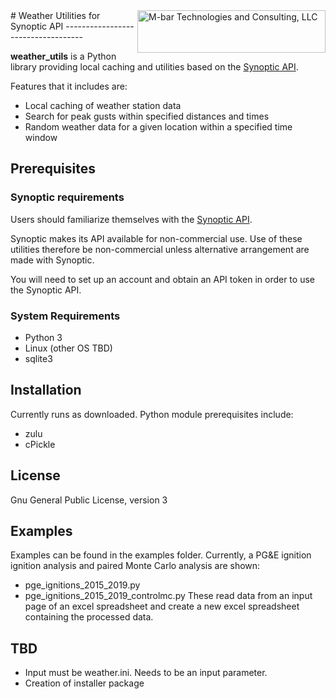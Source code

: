 <a href="https://www.mbartek.com">
<img src="https://www.mbartek.com/images/mbar-logo-bkd.png" align="right" alt="M-bar Technologies and Consulting, LLC" width="301" height="68">
</a>
# Weather Utilities for Synoptic API
-----------------------------------


**weather_utils** is a Python library providing local caching and utilities based on the [Synoptic API](https://developers.synopticdata.com/mesonet/).

Features that it includes are:


  * Local caching of weather station data
  * Search for peak gusts within specified distances and times
  * Random weather data for a given location within a specified time window


## Prerequisites

### Synoptic requirements
Users should familiarize themselves with the [Synoptic API](https://developers.synopticdata.com/mesonet/). 

Synoptic makes its API available for non-commercial use. Use of these utilities therefore be non-commercial unless alternative arrangement are made with Synoptic.

You will need to set up an account and obtain an API token in order to use the Synoptic API.

### System Requirements

  * Python 3
  * Linux (other OS TBD)
  * sqlite3 

## Installation

Currently runs as downloaded. Python module prerequisites include:

  * zulu
  * cPickle

## License

Gnu General Public License, version 3

## Examples

Examples can be found in the examples folder.
Currently, a PG&E ignition ignition analysis and paired Monte Carlo analysis are shown:
  * pge_ignitions_2015_2019.py
  * pge_ignitions_2015_2019_controlmc.py
These read data from an input page of an excel spreadsheet and create a new excel spreadsheet containing the processed data. 

## TBD

  * Input must be weather.ini. Needs to be an input parameter.
  * Creation of installer package





